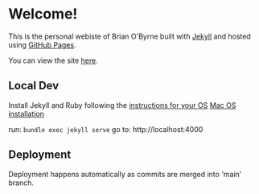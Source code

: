 # Welcome!

This is the personal webiste of Brian O'Byrne built with [Jekyll](https://jekyllrb.com/) and hosted using [GitHub Pages](https://pages.github.com/).

You can view the site [here](https://3riano3yrne.github.io/).

## Local Dev
Install Jekyll and Ruby following the [instructions for your OS](https://jekyllrb.com/docs/installation/)
[Mac OS installation](https://jekyllrb.com/docs/installation/macos/)

run: `bundle exec jekyll serve`
go to: http://localhost:4000

## Deployment

Deployment happens automatically as commits are merged into 'main' branch.

